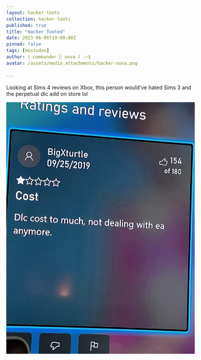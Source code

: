 ```yaml
---
layout: hacker-toots
collection: hacker-toots
published: true
title: "Hacker Tooted"
date: 2023-06-06T19:09:08Z
pinned: false
tags: [mastodon]
author: ⸸ commander ░ nova ⸸ :~$
avatar: /assets/media_attachments/hacker-nova.png

---
```


<p>Looking at Sims 4 reviews on Xbox, this person would’ve hated Sims 3 and the perpetual dlc add on store lol</p>

![media](/assets/media_attachments/files/110/498/843/474/855/594/original/f5a69cac785ee7dd.png)
